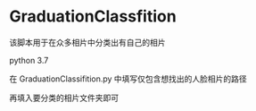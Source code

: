 # GraduationClassfition
该脚本用于在众多相片中分类出有自己的相片

python 3.7

在 GraduationClassifition.py 中填写仅包含想找出的人脸相片的路径

再填入要分类的相片文件夹即可
